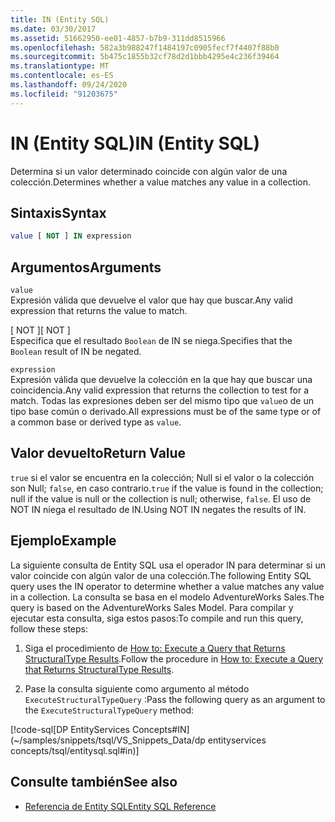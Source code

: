```yaml
---
title: IN (Entity SQL)
ms.date: 03/30/2017
ms.assetid: 51662950-ee01-4857-b7b9-311dd8515966
ms.openlocfilehash: 582a3b988247f1484197c0905fecf7f4407f88b0
ms.sourcegitcommit: 5b475c1855b32cf78d2d1bbb4295e4c236f39464
ms.translationtype: MT
ms.contentlocale: es-ES
ms.lasthandoff: 09/24/2020
ms.locfileid: "91203675"
---
```

# <a name="in-entity-sql"></a><span data-ttu-id="3b988-102">IN (Entity SQL)</span><span class="sxs-lookup"><span data-stu-id="3b988-102">IN (Entity SQL)</span></span>

<span data-ttu-id="3b988-103">Determina si un valor determinado coincide con algún valor de una colección.</span><span class="sxs-lookup"><span data-stu-id="3b988-103">Determines whether a value matches any value in a collection.</span></span>  
  
## <a name="syntax"></a><span data-ttu-id="3b988-104">Sintaxis</span><span class="sxs-lookup"><span data-stu-id="3b988-104">Syntax</span></span>  
  
```sql  
value [ NOT ] IN expression  
```  
  
## <a name="arguments"></a><span data-ttu-id="3b988-105">Argumentos</span><span class="sxs-lookup"><span data-stu-id="3b988-105">Arguments</span></span>  

 `value`  
 <span data-ttu-id="3b988-106">Expresión válida que devuelve el valor que hay que buscar.</span><span class="sxs-lookup"><span data-stu-id="3b988-106">Any valid expression that returns the value to match.</span></span>  
  
 <span data-ttu-id="3b988-107">[ NOT ]</span><span class="sxs-lookup"><span data-stu-id="3b988-107">[ NOT ]</span></span>  
 <span data-ttu-id="3b988-108">Especifica que el resultado `Boolean` de IN se niega.</span><span class="sxs-lookup"><span data-stu-id="3b988-108">Specifies that the `Boolean` result of IN be negated.</span></span>  
  
 `expression`  
 <span data-ttu-id="3b988-109">Expresión válida que devuelve la colección en la que hay que buscar una coincidencia.</span><span class="sxs-lookup"><span data-stu-id="3b988-109">Any valid expression that returns the collection to test for a match.</span></span> <span data-ttu-id="3b988-110">Todas las expresiones deben ser del mismo tipo que `value`o de un tipo base común o derivado.</span><span class="sxs-lookup"><span data-stu-id="3b988-110">All expressions must be of the same type or of a common base or derived type as `value`.</span></span>  
  
## <a name="return-value"></a><span data-ttu-id="3b988-111">Valor devuelto</span><span class="sxs-lookup"><span data-stu-id="3b988-111">Return Value</span></span>  

 <span data-ttu-id="3b988-112">`true` si el valor se encuentra en la colección; Null si el valor o la colección son Null; `false`, en caso contrario.</span><span class="sxs-lookup"><span data-stu-id="3b988-112">`true` if the value is found in the collection; null if the value is null or the collection is null; otherwise, `false`.</span></span> <span data-ttu-id="3b988-113">El uso de NOT IN niega el resultado de IN.</span><span class="sxs-lookup"><span data-stu-id="3b988-113">Using NOT IN negates the results of IN.</span></span>  
  
## <a name="example"></a><span data-ttu-id="3b988-114">Ejemplo</span><span class="sxs-lookup"><span data-stu-id="3b988-114">Example</span></span>  

 <span data-ttu-id="3b988-115">La siguiente consulta de Entity SQL usa el operador IN para determinar si un valor coincide con algún valor de una colección.</span><span class="sxs-lookup"><span data-stu-id="3b988-115">The following Entity SQL query uses the IN operator to determine whether a value matches any value in a collection.</span></span> <span data-ttu-id="3b988-116">La consulta se basa en el modelo AdventureWorks Sales.</span><span class="sxs-lookup"><span data-stu-id="3b988-116">The query is based on the AdventureWorks Sales Model.</span></span> <span data-ttu-id="3b988-117">Para compilar y ejecutar esta consulta, siga estos pasos:</span><span class="sxs-lookup"><span data-stu-id="3b988-117">To compile and run this query, follow these steps:</span></span>  
  
1. <span data-ttu-id="3b988-118">Siga el procedimiento de [How to: Execute a Query that Returns StructuralType Results](../how-to-execute-a-query-that-returns-structuraltype-results.md).</span><span class="sxs-lookup"><span data-stu-id="3b988-118">Follow the procedure in [How to: Execute a Query that Returns StructuralType Results](../how-to-execute-a-query-that-returns-structuraltype-results.md).</span></span>  
  
2. <span data-ttu-id="3b988-119">Pase la consulta siguiente como argumento al método `ExecuteStructuralTypeQuery` :</span><span class="sxs-lookup"><span data-stu-id="3b988-119">Pass the following query as an argument to the `ExecuteStructuralTypeQuery` method:</span></span>  
  
 [!code-sql[DP EntityServices Concepts#IN](~/samples/snippets/tsql/VS_Snippets_Data/dp entityservices concepts/tsql/entitysql.sql#in)]  
  
## <a name="see-also"></a><span data-ttu-id="3b988-120">Consulte también</span><span class="sxs-lookup"><span data-stu-id="3b988-120">See also</span></span>

- [<span data-ttu-id="3b988-121">Referencia de Entity SQL</span><span class="sxs-lookup"><span data-stu-id="3b988-121">Entity SQL Reference</span></span>](entity-sql-reference.md)
